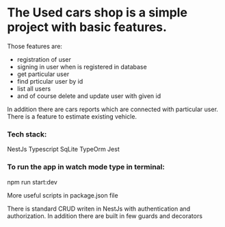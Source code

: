 # The Used cars shop is a simple project with basic features. 
Those features are:
* registration of user
* signing in user when is registered in database
* get particular user
* find prticular user by id 
* list all users
* and of course delete and update user with given id

In addition there are cars reports which are connected with particular user.
There is a feature to estimate existing vehicle.

### Tech stack:
NestJs
Typescript
SqLite
TypeOrm
Jest

### To run the app in watch mode type in terminal:
npm run start:dev

More useful scripts in package.json file

There is standard CRUD writen in NestJs with authentication and authorization. 
In addition there are built in few guards and decorators


